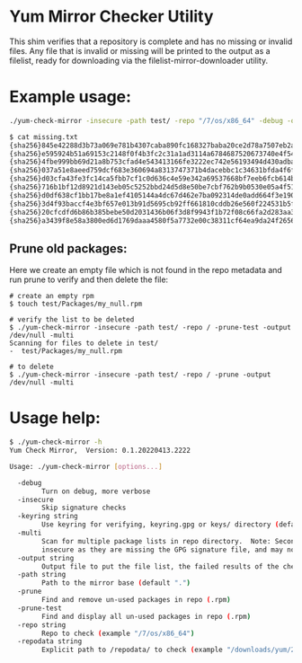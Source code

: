 # Yum Mirror Checker Utility

This shim verifies that a repository is complete and has no missing or invalid files.  Any file
that is invalid or missing will be printed to the output as a filelist, ready for downloading
via the filelist-mirror-downloader utility.

# Example usage:
```bash
./yum-check-mirror -insecure -path test/ -repo "/7/os/x86_64" -debug -output missing.txt
```

```bash
$ cat missing.txt
{sha256}845e42288d3b73a069e781b4307caba890fc168327baba20ce2d78a7507eb2af 1623852 repodata/845e42288d3b73a069e781b4307caba890fc168327baba20ce2d78a7507eb2af-other.xml.gz
{sha256}e595924b51a69153c2148f0f4b3fc2c31a1ad3114a6784687520673740e4f54a 289524 Packages/389-ds-base-devel-1.3.10.2-6.el7.x86_64.rpm
{sha256}4fbe999bb69d21a8b753cfad4e543413166fe3222ec742e56193494d430adba6 182748 Packages/389-ds-base-snmp-1.3.10.2-6.el7.x86_64.rpm
{sha256}037a51e8aeed759dcf683e360694a8313747371b4dacebbc1c34631bfda4f6ff 2027512 Packages/Cython-0.19-5.el7.x86_64.rpm
{sha256}d03cfa43fe3fc14ca5fbb7cf1c0d636c4e59e342a69537668bf7eeb6fcb614bc 35772 Packages/ElectricFence-2.2.2-39.el7.i686.rpm
{sha256}716b1bf12d8921d143eb05c5252bbd24d5d8e50be7cbf762b9b0530e05a4f519 36116 Packages/ElectricFence-2.2.2-39.el7.x86_64.rpm
{sha256}d0df638cf1bb17be8a1ef4105144a4dc67d462e7ba092314de0add664f3e1908 1046312 Packages/GConf2-3.2.6-8.el7.i686.rpm
{sha256}3d4f93baccf4e3bf657e013b91d5695cb92ff661810cddb26e560f224531b5fd 1047864 Packages/GConf2-3.2.6-8.el7.x86_64.rpm
{sha256}20cfcdfd6b86b385bebe50d2031436b06f3d8f9943f1b72f08c66fa2d283aa38 112696 Packages/GConf2-devel-3.2.6-8.el7.i686.rpm
{sha256}a3439f8e58a3800ed6d1769daaa4580f5a7732e00c38311cf64ea9da24f2656b 112656 Packages/GConf2-devel-3.2.6-8.el7.x86_64.rpm
```

## Prune old packages:
Here we create an empty file which is not found in the repo metadata and run prune to verify and then delete the file:
```
# create an empty rpm
$ touch test/Packages/my_null.rpm

# verify the list to be deleted
$ ./yum-check-mirror -insecure -path test/ -repo / -prune-test -output /dev/null -multi
Scanning for files to delete in test/
-  test/Packages/my_null.rpm

# to delete
$ ./yum-check-mirror -insecure -path test/ -repo / -prune -output /dev/null -multi
```

# Usage help:
```bash
$ ./yum-check-mirror -h
Yum Check Mirror,  Version: 0.1.20220413.2222

Usage: ./yum-check-mirror [options...]

  -debug
        Turn on debug, more verbose
  -insecure
        Skip signature checks
  -keyring string
        Use keyring for verifying, keyring.gpg or keys/ directory (default "keys/")
  -multi
        Scan for multiple package lists in repo directory.  Note: Secondary lists are
        insecure as they are missing the GPG signature file, and may not be a complete set!
  -output string
        Output file to put the file list, the failed results of the check (default "-")
  -path string
        Path to the mirror base (default ".")
  -prune
        Find and remove un-used packages in repo (.rpm)
  -prune-test
        Find and display all un-used packages in repo (.rpm)
  -repo string
        Repo to check (example "/7/os/x86_64")
  -repodata string
        Explicit path to /repodata/ to check (example "/downloads/yum/20220101/")
```
